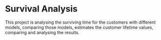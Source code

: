 # Survival Analysis

This project is analysing the surviving time for the customers with different models, comparing those models, estimates the customer lifetime values, comparing and analysing the results.